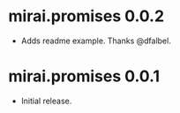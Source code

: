 # mirai.promises 0.0.2

* Adds readme example. Thanks @dfalbel.

# mirai.promises 0.0.1

* Initial release.
